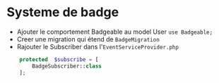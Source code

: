 # Systeme de badge

- Ajouter le comportement Badgeable au model User `use Badgeable;`
- Creer une migration qui étend de `BadgeMigration`
- Rajouter le Subscriber dans l'`EventServiceProvider.php` 

```php
    protected  $subscribe = [
        BadgeSubscriber::class
    ];
```
